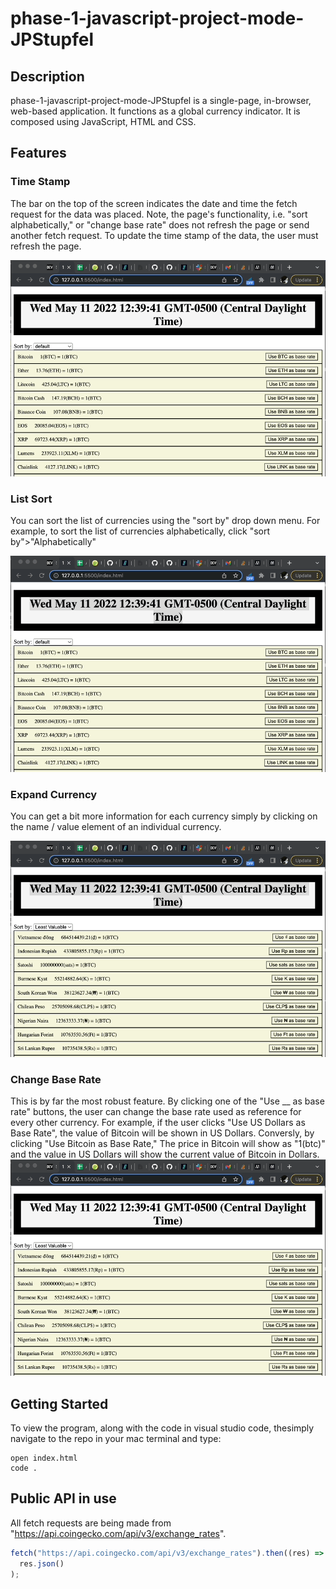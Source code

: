 # phase-1-javascript-project-mode-JPStupfel

## Description

phase-1-javascript-project-mode-JPStupfel is a single-page, in-browser, web-based application. It functions as a global currency indicator. It is composed using JavaScript, HTML and CSS.

## Features

### Time Stamp

The bar on the top of the screen indicates the date and time the fetch request for the data was placed. Note, the page's functionality, i.e. "sort alphabetically," or "change base rate" does not refresh the page or send another fetch request. To update the time stamp of the data, the user must refresh the page.

![Alt Text](./Images/timestamp.gif)

### List Sort

You can sort the list of currencies using the "sort by" drop down menu. For example, to sort the list of currencies alphabetically, click "sort by">"Alphabetically"

![Alt Text](./Images/SortFunction.gif)

### Expand Currency

You can get a bit more information for each currency simply by clicking on the name / value element of an individual currency.

![Alt Text](./Images/DropDown.gif)

### Change Base Rate

This is by far the most robust feature. By clicking one of the "Use \_\_ as base rate" buttons, the user can change the base rate used as reference for every other currency. For example, if the user clicks "Use US Dollars as Base Rate", the value of Bitcoin will be shown in US Dollars. Conversly, by clicking "Use Bitcoin as Base Rate," The price in Bitcoin will show as "1(btc)" and the value in US Dollars will show the current value of Bitcoin in Dollars.
![Alt Text](./Images/Baserate.gif)

## Getting Started

To view the program, along with the code in visual studio code, thesimply navigate to the repo in your mac terminal and type:

```shell
open index.html
code .
```

## Public API in use

All fetch requests are being made from "https://api.coingecko.com/api/v3/exchange_rates".

```javascript
fetch("https://api.coingecko.com/api/v3/exchange_rates").then((res) =>
  res.json()
);
```
